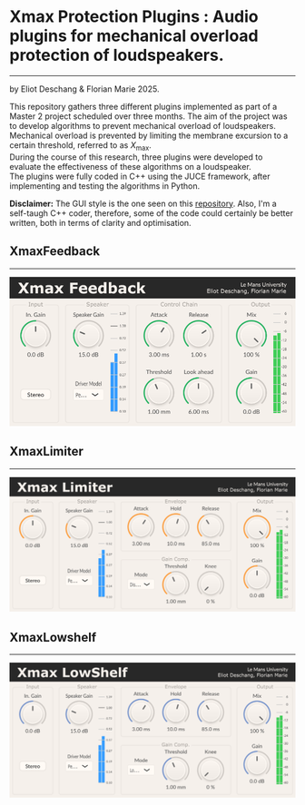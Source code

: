 # Xmax Protection Plugins : Audio plugins for mechanical overload protection of loudspeakers.
---
by Eliot Deschang & Florian Marie 2025.

This repository gathers three different plugins implemented as part of a Master 2 project scheduled over three months. The aim of the project was to develop algorithms to prevent mechanical overload of loudspeakers.  
Mechanical overload is prevented by limiting the membrane excursion to a certain threshold, referred to as $X_{\text{max}}$.  
During the course of this research, three plugins were developed to evaluate the effectiveness of these algorithms on a loudspeaker.  
The plugins were fully coded in C++ using the JUCE framework, after implementing and testing the algorithms in Python.

**Disclaimer:** The GUI style is the one seen on this [repository](https://github.com/TheAudioProgrammer/getting-started-book). Also, I'm a self-taugh C++ coder, therefore, some of the code could certainly be better written, both in terms of clarity and optimisation.


## XmaxFeedback
---
![XmaxFeedback plugin image](https://github.com/eliot-des/Xmax-Protection-Plugins/blob/main/readme/XmaxFeedback.png)

## XmaxLimiter
---
![XmaxLimiter plugin image](https://github.com/eliot-des/Xmax-Protection-Plugins/blob/main/readme/XmaxLimiter.png)

## XmaxLowshelf
---
![XmaxLowShelf plugin image](https://github.com/eliot-des/Xmax-Protection-Plugins/blob/main/readme/XmaxLowShelf.png)
